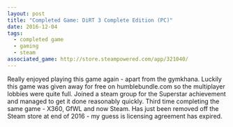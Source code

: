 ```yaml
---
layout: post
title: "Completed Game: DiRT 3 Complete Edition (PC)"
date: 2016-12-04
tags:
  - completed game
  - gaming
  - steam
associated_game: http://store.steampowered.com/app/321040/
---
```


Really enjoyed playing this game again - apart from the gymkhana.
Luckily this game was given away for free on humblebundle.com so the multiplayer lobbies were quite full.
Joined a steam group for the Superstar achievement and managed to get it done reasonably quickly.
Third time completing the same game - X360, GfWL and now Steam.
Has just been removed off the Steam store at end of 2016 - my guess is licensing agreement has expired.